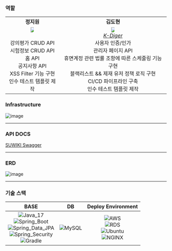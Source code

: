 ### 역할

<table>
    <tr align="center">
        <td><B>정지원<B></td>
        <td><B>김도현<B></td>
    </tr>
    <tr align="center">
        <td>
            <img src="https://github.com/JIWEON-JEONG.png" style="max-width: 10px">
            <br>
            <a href="https://github.com/JIWEON-JEONG"></a>
            <br>강의평가 CRUD API<br>시험정보 CRUD API<br>홈 API<br>공지사항 API<br>XSS Filter 기능 구현<br>인수 테스트 템플릿 제작
        </td>
        <td>
          <img src="https://github.com/k-diger.png" style="max-width: 10px">
            <br>
            <a href="https://github.com/k-diger"><I>K-Diger</I></a>
            <br>사용자 인증/인가<br>관리자 페이지 API<br>휴면계정 관련 법률 조항에 따른 스케줄링 기능 구현<br>블랙리스트 && 제재 유저 정책 로직 구현<br>CI/CD 파이프라인 구축<br>인수 테스트 템플릿 제작
        </td>
    </tr>
</table>

### Infrastructure

![image](https://github.com/uswLectureEvaluation/SUWIKI-Spring/assets/60564431/a1bdde38-025b-4415-8be2-ab0b7cf5c94f)

---

### API DOCS

[SUWIKI Swagger](https://api.suwiki.kr/swagger-ui/index.html#/)

---

### ERD

![image](https://github.com/uswLectureEvaluation/Backend-Remaster/assets/60564431/6f1bb783-aa4d-457d-a6f5-c96a6dcb2aad)

---

### 기술 스택

|                                                                                                                                                                                                                                                                                            BASE                                                                                                                                                                                                                                                                                             |                                                  DB                                                  |                                                                                                                                                                                                        Deploy Environment                                                                                                                                                                                                        |
|:-------------------------------------------------------------------------------------------------------------------------------------------------------------------------------------------------------------------------------------------------------------------------------------------------------------------------------------------------------------------------------------------------------------------------------------------------------------------------------------------------------------------------------------------------------------------------------------------:|:----------------------------------------------------------------------------------------------------:|:--------------------------------------------------------------------------------------------------------------------------------------------------------------------------------------------------------------------------------------------------------------------------------------------------------------------------------------------------------------------------------------------------------------------------------:|
| ![Java_17](https://img.shields.io/badge/java11-red?style=flat-square&logo=java&logoColor=white) <br>![Spring_Boot](https://img.shields.io/badge/Spring_Boot-6DB33F.svg?style=flat-square&logo=spring&logoColor=white) <br>![Spring_Data_JPA](https://img.shields.io/badge/Spring_Data_JPA-6DB33F.svg?style=flat-square&logo=spring&logoColor=white)<br>![Spring_Security](https://img.shields.io/badge/Spring_Security-6DB33F.svg?style=flat-square&logo=spring&logoColor=white)<br>![Gradle](https://img.shields.io/badge/Gradle-02303A.svg?style=flat-square&logo=Gradle&logoColor=white) | ![MySQL](https://img.shields.io/badge/MySQL-4479A1.svg?style=flat-square&logo=Mysql&logoColor=white) | ![AWS](https://img.shields.io/badge/AWS-232F3E.svg?style=flat-square&logo=Amazon-AWS&logoColor=white)<br>![RDS](https://img.shields.io/badge/RDS-232F3E.svg?style=flat-square&logo=mysql&logoColor=#232F3E)<br>![Ubuntu](https://img.shields.io/badge/Ubuntu-FCC624.svg?style=flat-square&logo=Ubuntu&logoColor=#E95420)<br>![NGINX](https://img.shields.io/badge/NGINX-269539.svg?style=flat-square&logo=NGINX&logoColor=white) |

